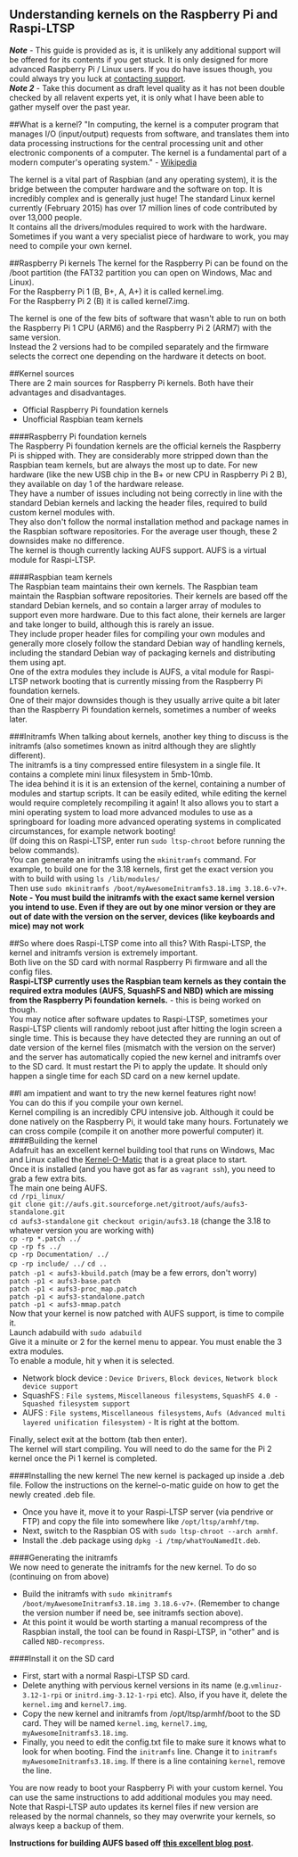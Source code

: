 Understanding kernels on the Raspberry Pi and Raspi-LTSP
-----------------------------------

***Note*** -  This guide is provided as is, it is unlikely any additional support will be offered for its contents if you get stuck. It is only designed for more advanced Raspberry Pi / Linux users. If you do have issues though, you could always try you luck at [contacting support](../support.md).   
***Note 2*** - Take this document as draft level quality as it has not been double checked by all relavent experts yet, it is only what I have been able to gather myself over the past year.

##What is a kernel?
"In computing, the kernel is a computer program that manages I/O (input/output) requests from software, and translates them into data processing instructions for the central processing unit and other electronic components of a computer. The kernel is a fundamental part of a modern computer's operating system." - [Wikipedia](http://en.wikipedia.org/wiki/Kernel_%28operating_system%29)        
   
The kernel is a vital part of Raspbian (and any operating system), it is the bridge between the computer hardware and the software on top. It is incredibly complex and is generally just huge! The standard Linux kernel currently (February 2015) has over 17 million lines of code contributed by over 13,000 people.   
It contains all the drivers/modules required to work with the hardware. Sometimes if you want a very specialist piece of hardware to work, you may need to compile your own kernel.
   
##Raspberry Pi kernels
The kernel for the Raspberry Pi can be found on the /boot partition (the FAT32 partition you can open on Windows, Mac and Linux).   
For the Raspberry Pi 1 (B, B+, A, A+) it is called kernel.img.   
For the Raspberry Pi 2 (B) it is called kernel7.img.  
    
The kernel is one of the few bits of software that wasn't able to run on both the Raspberry Pi 1 CPU (ARM6) and the Raspberry Pi 2 (ARM7) with the same version.   
Instead the 2 versions had to be compiled separately and the firmware selects the correct one depending on the hardware it detects on boot.   
   
##Kernel sources   
There are 2 main sources for Raspberry Pi kernels. Both have their advantages and disadvantages.     
- Official Raspberry Pi foundation kernels   
- Unofficial Raspbian team kernels

####Raspberry Pi foundation kernels   
The Raspberry Pi foundation kernels are the official kernels the Raspberry Pi is shipped with. They are considerably more stripped down than the Raspbian team kernels, but are always the most up to date. For new hardware (like the new USB chip in the B+ or new CPU in Raspberry Pi 2 B), they available on day 1 of the hardware release.   
They have a number of issues including not being correctly in line with the standard Debian kernels and lacking the header files, required to build custom kernel modules with.   
They also don't follow the normal installation method and package names in the Raspbian software repositories.
For the average user though, these 2 downsides make no difference.   
The kernel is though currently lacking AUFS support. AUFS is a virtual module for Raspi-LTSP. 

####Raspbian team kernels   
The Raspbian team maintains their own kernels. The Raspbian team maintain the Raspbian software repositories. Their kernels are based off the standard Debian kernels, and so contain a larger array of modules to support even more hardware. Due to this fact alone, their kernels are larger and take longer to build, although this is rarely an issue.   
They include proper header files for compiling your own modules and generally more closely follow the standard Debian way of handling kernels, including the standard Debian way of packaging kernels and distributing them using apt.   
One of the extra modules they include is AUFS, a vital module for Raspi-LTSP network booting that is currently missing from the Raspberry Pi foundation kernels.   
One of their major downsides though is they usually arrive quite a bit later than the Raspberry Pi foundation kernels, sometimes a number of weeks later.    

###Initramfs
When talking about kernels, another key thing to discuss is the initramfs (also sometimes known as initrd although they are slightly different).   
The initramfs is a tiny compressed entire filesystem in a single file. It contains a complete mini linux filesystem in 5mb-10mb.   
The idea behind it is it is an extension of the kernel, containing a number of modules and startup scripts. It can be easily edited, while editing the kernel would require completely recompiling it again! It also allows you to start a mini operating system to load more advanced modules to use as a springboard for loading more advanced operating systems in complicated circumstances, for example network booting!   
(If doing this on Raspi-LTSP, enter run ```sudo ltsp-chroot``` before running the below commands).   
You can generate an initramfs using the ```mkinitramfs``` command. For example, to build one for the 3.18 kernels, first get the exact version you with to build with using ```ls /lib/modules/```   
Then use ```sudo mkinitramfs /boot/myAwesomeInitramfs3.18.img 3.18.6-v7+```.   
**Note - You must build the initramfs with the exact same kernel version you intend to use. Even if they are out by one minor version or they are out of date with the version on the server, devices (like keyboards and mice) may not work**


##So where does Raspi-LTSP come into all this?
With Raspi-LTSP, the kernel and initramfs version is extremely important.   
Both live on the SD card with normal Raspberry Pi firmware and all the config files.   
**Raspi-LTSP currently uses the Raspbian team kernels as they contain the required extra modules (AUFS, SquashFS and NBD) which are missing from the Raspberry Pi foundation kernels.** - this is being worked on though.   
You may notice after software updates to Raspi-LTSP, sometimes your Raspi-LTSP clients will randomly reboot just after hitting the login screen a single time. This is because they have detected they are running an out of date version of the kernel files (mismatch with the version on the server) and the server has automatically copied the new kernel and initramfs over to the SD card. It must restart the Pi to apply the update. It should only happen a single time for each SD card on a new kernel update.   
   
##I am impatient and want to try the new kernel features right now!   
You can do this if you compile your own kernel.   
Kernel compiling is an incredibly CPU intensive job. Although it could be done natively on the Raspberry Pi, it would take many hours. Fortunately we can cross compile (compile it on another more powerful computer) it.   
####Building the kernel   
Adafruit has an excellent kernel building tool that runs on Windows, Mac and Linux called the [Kernel-O-Matic](https://learn.adafruit.com/raspberry-pi-kernel-o-matic/overview) that is a great place to start.   
Once it is installed (and you have got as far as ```vagrant ssh```), you need to grab a few extra bits.   
The main one being AUFS.   
```cd /rpi_linux/```   
```git clone git://aufs.git.sourceforge.net/gitroot/aufs/aufs3-standalone.git```   
```cd aufs3-standalone```
```git checkout origin/aufs3.18``` (change the 3.18 to whatever version you are working with)   
```cp -rp *.patch ../```   
```cp -rp fs ../```   
```cp -rp Documentation/ ../```   
```cp -rp include/ ../```
```cd ..```   
```patch -p1 < aufs3-kbuild.patch``` (may be a few errors, don't worry)   
```patch -p1 < aufs3-base.patch```   
```patch -p1 < aufs3-proc_map.patch```   
```patch -p1 < aufs3-standalone.patch```   
```patch -p1 < aufs3-mmap.patch```   
Now that your kernel is now patched with AUFS support, is time to compile it.   
Launch adabuild with ```sudo adabuild```   
Give it a minuite or 2 for the kernel menu to appear. You must enable the 3 extra modules.     
To enable a module, hit y when it is selected.    
- Network block device : ```Device Drivers```, ```Block devices```, ```Network block device support```   
- SquashFS : ```File systems```, ```Miscellaneous filesystems```, ```SquashFS 4.0 - Squashed filesystem support```   
- AUFS : ```File systems```, ```Miscellaneous filesystems```, ```Aufs (Advanced multi layered unification filesystem)``` - It is right at the bottom.   

Finally, select exit at the bottom (tab then enter).   
The kernel will start compiling. You will need to do the same for the Pi 2 kernel once the Pi 1 kernel is completed.   
   
####Installing the new kernel
The new kernel is packaged up inside a .deb file. Follow the instructions on the kernel-o-matic guide on how to get the newly created .deb file.   
- Once you have it, move it to your Raspi-LTSP server (via pendrive or FTP) and copy the file into somewhere like ```/opt/ltsp/armhf/tmp```.   
- Next, switch to the Raspbian OS with ```sudo ltsp-chroot --arch armhf```.   
- Install the .deb package using ```dpkg -i /tmp/whatYouNamedIt.deb```.    
    
####Generating the initramfs   
We now need to generate the initramfs for the new kernel. To do so (continuing on from above)   
- Build the initramfs with ```sudo mkinitramfs /boot/myAwesomeInitramfs3.18.img 3.18.6-v7+```. (Remember to change the version number if need be, see initramfs section above).   
- At this point it would be worth starting a manual recompress of the Raspbian install, the tool can be found in Raspi-LTSP, in "other" and is called ```NBD-recompress```.   
    
####Install it on the SD card   
- First, start with a normal Raspi-LTSP SD card.   
- Delete anything with pervious kernel versions in its name (e.g.```vmlinuz-3.12-1-rpi``` or ```initrd.img-3.12-1-rpi``` etc). Also, if you have it, delete the ```kernel.img``` and ```kernel7.img```.   
- Copy the new kernel and initramfs from /opt/ltsp/armhf/boot to the SD card. They will be named ```kernel.img```, ```kernel7.img```, ```myAwesomeInitramfs3.18.img```.   
- Finally, you need to edit the config.txt file to make sure it knows what to look for when booting. Find the ```initramfs``` line. Change it to ```initramfs myAwesomeInitramfs3.18.img```. If there is a line containing ```kernel```, remove the line.      

You are now ready to boot your Raspberry Pi with your custom kernel. You can use the same instructions to add additional modules you may need.   
Note that Raspi-LTSP auto updates its kernel files if new version are released by the normal channels, so they may overwrite your kernels, so always keep a backup of them.   
   
**Instructions for building AUFS based off [this excellent blog post](http://rpitc.blogspot.co.uk/p/kernel-rebuild.html).**
